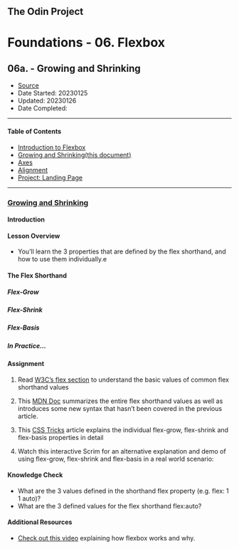 ## The Odin Project

# Foundations - 06. Flexbox
## 06a. - Growing and Shrinking

  - [Source](https://www.theodinproject.com/paths/foundations/courses/foundations)
  - Date Started: 20230125
  - Updated: 20230126
  - Date Completed:
---

#### Table of Contents

  - [Introduction to Flexbox](06_introduction_to_flexbox.md)
  - [Growing and Shrinking(this document)](06a_growing_and_shrinking.md)
  - [Axes](06b_axes.md)
  - [Alignment](06c_alignment.md)
  - [Project: Landing Page](#)
  
---

### [Growing and Shrinking](https://www.theodinproject.com/lessons/foundations-growing-and-shrinking)

#### Introduction
#### Lesson Overview

  - You’ll learn the 3 properties that are defined by the flex shorthand, and how to use them individually.e
  
#### The Flex Shorthand
##### Flex-Grow
##### Flex-Shrink
##### Flex-Basis
##### In Practice...

#### Assignment


1. Read [W3C’s flex section](https://www.w3.org/TR/css-flexbox-1/#flex-common) to understand the basic values of common flex shorthand values

2. This [MDN Doc](https://developer.mozilla.org/en-US/docs/Web/CSS/flex) summarizes the entire flex shorthand values as well as introduces some new syntax that hasn’t been covered in the previous article.

3. This [CSS Tricks](https://css-tricks.com/understanding-flex-grow-flex-shrink-and-flex-basis/) article explains the individual flex-grow, flex-shrink and flex-basis properties in detail

4. Watch this interactive Scrim for an alternative explanation and demo of using flex-grow, flex-shrink and flex-basis in a real world scenario:


#### Knowledge Check

  - What are the 3 values defined in the shorthand flex property (e.g. flex: 1 1 auto)?
  - What are the 3 defined values for the flex shorthand flex:auto?
  
#### Additional Resources

  - [Check out this video](https://www.youtube.com/watch?v=u044iM9xsWU&t=1s&pp=ugMICgJhchABGAE%3D) explaining how flexbox works and why.
